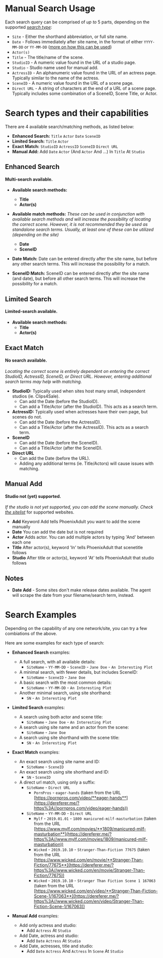 # Manual Search Usage

Each search query can be comprised of *up to* 5 parts, depending on the supported [*search type*](./manualsearch.md#search-types-and-their-capabilities):
- `Site` - Either the shorthand abbreviation, or full site name.
- `Date` - Follows immediately after site name, in the format of either `YYYY-MM-DD` or `YY-MM-DD` ([more on how this can be used](./manualsearch.md#search-types-and-their-capabilities))
- `Actor(s)`
- `Title` - The title/name of the scene.
- `StudioID` - A numeric value found in the URL of a studio page.
- `Studio` - Studio name used for manual add.
- `ActressID` - An alphanumeric value found in the URL of an actress page. Typically similar to the name of the actress.
- `SceneID` - A numeric value found in the URL of a scene page.
- `Direct URL` - A string of characters at the end of a URL of a scene page. Typically includes some combination of a SceneID, Scene Title, or Actor.

# Search types and their capabilities
There are 4 available search/matching methods, as listed below:
+ **Enhanced Search:** `Title` `Actor` `Date` `SceneID`
+ **Limited Search:** `Title` `Actor`
+ **Exact Match:** `StudioID` `ActressID` `SceneID` `Direct URL`
+ **Manual Add:** Add `Date` `Actor` (And `Actor` And ...) In `Title` At `Studio`

## Enhanced Search
#### Multi-search available.
+ **Available search methods:**
  - **Title**
  - **Actor(s)**
+ **Available match methods:**
*These can be used in conjunction with available search methods and will increase the possibility of locating the correct scene. However, it is not recommended they be used as standalone search terms. Usually, at least one of these can be utilized (depending on the site)*
  - **Date**
  - **SceneID**

+ **Date Match:** Date can be entered directly after the site name, but before any other search terms. This will increase the possibility for a match.
+ **SceneID Match:** SceneID can be entered directly after the site name (and date), but before all other search terms. This will increase the possibility for a match.

## Limited Search
#### Limited-search available.
+ **Available search methods:**
  - **Title**
  - **Actor(s)**

## Exact Match
#### No search available.
*Locating the correct scene is entirely dependent on entering the correct StudioID, ActressID, SceneID, or Direct URL. However, entering additional search terms may help with matching.*
+ **StudioID:** Typically used when sites host many small, independent studios (ie. Clips4Sale).
  - Can add the Date (before the StudioID).
  - Can add a Title/Actor (after the StudioID). This acts as a search term.
+ **ActressID:** Typically used when actresses have their own page, but scenes do not. 
  - Can add the Date (before the ActressID).
  - Can add a Title/Actor (after the ActressID). This acts as a search term.
+ **SceneID**
  - Can add the Date (before the SceneID).
  - Can add a Title/Actor (after the SceneID).
+ **Direct URL**
  - Can add the Date (before the URL).
  - Adding any additional terms (ie. Title/Actors) will cause issues with matching.

## Manual Add
#### Studio not (yet) supported.
*If the studio is not yet supported, you can add the scene manually. Check [the sitelist](./sitelist.md)* for supported websites.
+ **Add** Keyword Add tells PhoenixAdult you want to add the scene manually
+ **Date** You can add the date but is not required
+ **Actor** Adds actor. You can add multiple actors by typing 'And' between each one
+ **Title** After actor(s), keyword 'In' tells PhoenixAdult that scenetitle follows
+ **Studio** After title or actor(s), keyword 'At' tells PhoenixAdult that studio follows

## Notes
+ **Date Add** - Some sites don't make release dates available. The agent will scrape the date from your filename/search term, instead.

# Search Examples
Depending on the capability of any one network/site, you can try a few combiations of the above.

Here are some examples for each type of search:
+ **Enhanced Search** examples:
  - A full search, with all available details:
    - `SiteName` - `YY-MM-DD` - `SceneID` - `Jane Doe` - `An Interesting Plot`
  - A minimal search, with fewer details, but includes SceneID:
    - `SiteName` - `SceneID` - `Jane Doe`
  - A basic search with the most common details:
    - `SiteName` - `YY-MM-DD` - `An Interesting Plot`
  - Another minimal search, using site shorthand:
    - `SN` - `An Interesting Plot`

+ **Limited Search** examples:
  - A search using both actor and scene title:
    - `SiteName` - `Jane Doe` - `An Interesting Plot`
  - A search using site name and an actor from the scene:
    - `SiteName` - `Jane Doe`
  - A search using site shorthand with the scene title:
    - `SN` - `An Interesting Plot`

+ **Exact Match** examples:
  - An exact search using site name and ID:
    - `SiteName` - `SceneID`
  - An exact search using site shorthand and ID:
    - `SN` - `SceneID`
  - A direct url match, using only a suffix:
    - `SiteName` - `Direct URL`
      - `PornPros` - `eager-hands` (taken from the URL [https://pornpros.com/video/**eager-hands**](https://dereferer.me/?https%3A//pornpros.com/video/eager-hands))
    - `SiteName` - `YY-MM-DD` - `Direct URL`
      - `Mylf` - `2019.01.01` - `1809 manicured-milf-masturbation` (taken from the URL [https://www.mylf.com/movies/**1809/manicured-milf-masturbation**](https://dereferer.me/?https%3A//www.mylf.com/movies/1809/manicured-milf-masturbation))
      - `Wicked` - `2019.10.10` - `Stranger-Than-Fiction 77675` (taken from the URL [https://www.wicked.com/en/movie/**Stranger-Than-Fiction/77675**](https://dereferer.me/?https%3A//www.wicked.com/en/movie/Stranger-Than-Fiction/77675))
      - `Wicked` - `2019.10.10` - `Stranger Than Fiction Scene 1 167063` (taken from the URL [https://www.wicked.com/en/video/**Stranger-Than-Fiction-Scene-1/167063**](https://dereferer.me/?https%3A//www.wicked.com/en/video/Stranger-Than-Fiction-Scene-1/167063))

+ **Manual Add** examples:
  - Add only actress and studio:
    - Add `Actress` At `Studio`
  - Add Date, actress and studio:
    - Add `Date` `Actress` At `Studio`
  - Add Date, actresses, title and studio:
    - Add `Date` `Actress` And `Actress` In `Scene` At `Studio`